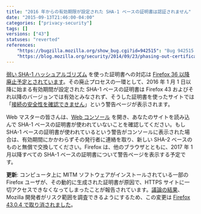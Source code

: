 ```yaml
---
title: "2016 年からの有効期限が設定された SHA-1 ベースの証明書は認証されません"
date: "2015-09-13T21:46:00-04:00"
categories: ["privacy-security"]
tags: []
versions: ["43"]
statuses: "reverted"
references:
    "https://bugzilla.mozilla.org/show_bug.cgi?id=942515": "Bug 942515 - Show Untrusted Connection Error for SHA-1-based SSL certificates with notBefore >= 2016-01-01"
    "https://blog.mozilla.org/security/2014/09/23/phasing-out-certificates-with-sha-1-based-signature-algorithms/": "Phasing Out Certificates with SHA-1 based Signature Algorithms"
---
```

[弱い SHA-1 ハッシュアルゴリズム](https://developer.mozilla.org/docs/Web/Security/Weak_Signature_Algorithm) を使った証明書への対応は [Firefox 36 以降廃止予定とされています](https://www.fxsitecompat.com/ja/docs/2014/sha-1-support-has-been-deprecated/)。その廃止プロセスの一環として、<time datetime="2016-01-01">2016 年 1 月 1 日</time>以降に始まる有効期間が設定された SHA-1 ベースの証明書は Firefox 43 およびそれ以降のバージョンでは有効とみなされず、そうした証明書を使ったサイトでは「[接続の安全性を確認できません](https://support.mozilla.org/ja/kb/connection-untrusted-error-message)」という警告ページが表示されます。

Web マスターの皆さんは、[Web コンソール](https://developer.mozilla.org/ja/docs/Tools/Web_Console) を開き、あなたのサイトを読み込んで SHA-1 ベースの証明書が使われていないことを確認してください。もし SHA-1 ベースの証明書が使われているという警告がコンソールに表示された場合は、有効期間にかかわらずその発行者に連絡を取り、新しい SHA-2 ベースのものと無償で交換してください。Firefox は、他のブラウザとともに、<time datetime="2017-01">2017 年 1 月</time>以降すべての SHA-1 ベースの証明書について警告ページを表示する予定です。

**更新**: コンピュータ上に MITM ソフトウェアがインストールされている一部の Firefox ユーザが、その動的に生成された証明書が原因で、HTTPS サイトに一切アクセスできなくなってしまったことが報告されています。[議論の結果](https://groups.google.com/d/topic/mozilla.dev.platform/ZNKxYgIk_Sg/discussion)、Mozilla 開発者がリスク範囲を調査できるようにするため、この変更は [Firefox 43.0.4 で取り消されました](https://bugzilla.mozilla.org/show_bug.cgi?id=1236975)。
